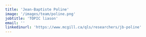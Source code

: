 ```yaml
---
title: 'Jean-Baptiste Poline'
image: '/images/team/poline.png'
jobtitle: 'TOPIC liason'
email: ''
linkedinurl: 'https://www.mcgill.ca/qls/researchers/jb-poline'
---
```

